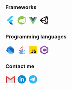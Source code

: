 ### Frameworks
![flutter](./icons/frameworks/flutter.png)
![spring-boot](./icons/frameworks/spring-boot.png)
![vue](./icons/frameworks/vue.png)
![unity](./icons/frameworks/unity.png) 

### Programming languages
![dart](./icons/programming-languages/dart.png)
![java](./icons/programming-languages/java.png)
![javascript](./icons/programming-languages/javascript.png)
![c-sharp](./icons/programming-languages/c-sharp.png)

### Contact me
[![gmail](./icons/contacts/gmail.png)](mailto:simon@marenkov.com)
[![linkedin](./icons/contacts/linkedin.png)](https://www.linkedin.com/in/simon-marenkov/)
[![telegram](./icons/contacts/telegram.png)](https://t.me/smarenkov)

<!--
**smarenkov/smarenkov** is a ✨ _special_ ✨ repository because its `README.md` (this file) appears on your GitHub profile.

Here are some ideas to get you started:

- 🔭 I’m currently working on ...
- 🌱 I’m currently learning ...
- 👯 I’m looking to collaborate on ...
- 🤔 I’m looking for help with ...
- 💬 Ask me about ...
- 📫 How to reach me: ...
- 😄 Pronouns: ...
- ⚡ Fun fact: ...
-->
